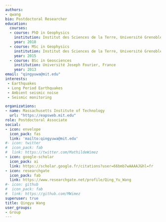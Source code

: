 ```yaml
---
authors:
- qwang
bio: Postdoctoral Researcher
education:
  courses:
  - course: PhD in Geophysics
    institution: Institut des Sciences de la Terre, Université Grenoble Alpes, France
    year: 2018
  - course: MSc in Geophysics
    institution: Institut des Sciences de la Terre, Université Grenoble Alpes, France
    year: 2015
  - course: BSc in Geosciences
    institution: Université Joseph Fourier, France
    year: 2013
email: "qingyuwa@mit.edu"
interests:
 - Earthquakes
 - Long Period Earthquakes
 - Ambient seismic noise
 - Seismic monitoring

organizations:
- name: Massachusetts Institute of Technology
  url: "https://eapsweb.mit.edu"
role: Postdoctoral Associate
social:
- icon: envelope
  icon_pack: fas
  link: 'mailto:qingyuwa@mit.edu'
#- icon: twitter
#  icon_pack: fab
#  link: https://twitter.com/MathildeWimez
- icon: google-scholar
  icon_pack: ai
  link: https://scholar.google.fr/citations?user=66bmb7wAAAAJ&hl=fr
- icon: researchgate
  icon_pack: fab
  link: https://www.researchgate.net/profile/Qing_Yu_Wang
#- icon: github
#  icon_pack: fab
#  link: https://github.com/MWimez
superuser: true
title: Qingyu Wang
user_groups:
- Group
---
```


